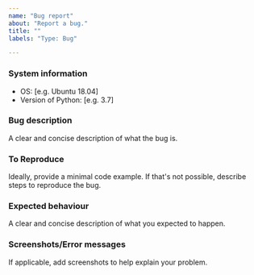 ```yaml
---
name: "Bug report"
about: "Report a bug."
title: ""
labels: "Type: Bug"

---
```


### System information

- OS: [e.g. Ubuntu 18.04]
- Version of Python: [e.g. 3.7]

<!-- We don't have releases yet :(
- Version of this package [e.g. econsa 0.0.1]
 -->

### Bug description

A clear and concise description of what the bug is.

### To Reproduce

Ideally, provide a minimal code example. If that's not possible, describe steps to reproduce the bug.

### Expected behaviour

A clear and concise description of what you expected to happen.

### Screenshots/Error messages

If applicable, add screenshots to help explain your problem.
